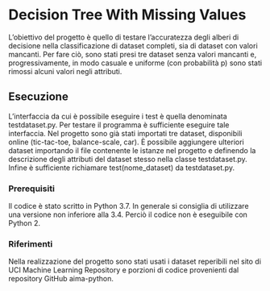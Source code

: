 # Decision Tree With Missing Values

L’obiettivo del progetto è quello di testare l’accuratezza degli alberi di decisione nella classificazione di dataset completi, sia di dataset con valori mancanti.
Per fare ciò, sono stati presi tre dataset senza valori mancanti e, progressivamente, in modo casuale e uniforme (con probabilità p) sono stati rimossi alcuni valori negli attributi.

## Esecuzione
L’interfaccia da cui è possibile eseguire i test è quella denominata testdataset.py. Per testare il programma è sufficiente eseguire tale interfaccia.
Nel progetto sono già stati importati tre dataset, disponibili online (tic-tac-toe, balance-scale, car). È possibile aggiungere ulteriori dataset importando il file contenente le istanze nel progetto e definendo la descrizione degli attributi del dataset stesso nella classe testdataset.py. Infine è sufficiente richiamare test(nome_dataset) da testdataset.py.

### Prerequisiti
Il codice è stato scritto in Python 3.7. In generale si consiglia di utilizzare una versione non inferiore alla 3.4. Perciò il codice non è eseguibile con Python 2.

### Riferimenti
Nella realizzazione del progetto sono stati usati i dataset reperibili nel sito di UCI Machine Learning Repository e porzioni di codice provenienti dal repository GitHub aima-python.
